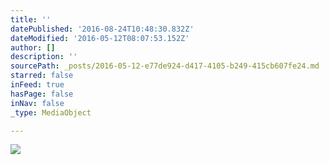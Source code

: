 ```yaml
---
title: ''
datePublished: '2016-08-24T10:48:30.832Z'
dateModified: '2016-05-12T08:07:53.152Z'
author: []
description: ''
sourcePath: _posts/2016-05-12-e77de924-d417-4105-b249-415cb607fe24.md
starred: false
inFeed: true
hasPage: false
inNav: false
_type: MediaObject

---
```

![](https://the-grid-user-content.s3-us-west-2.amazonaws.com/ebbcdaa3-293e-4171-95e3-44f132368ec8.jpg)
